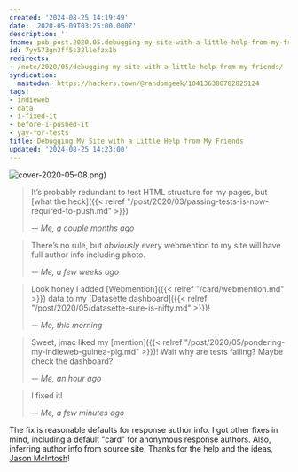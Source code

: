 ```yaml
---
created: '2024-08-25 14:19:49'
date: '2020-05-09T03:25:00.000Z'
description: ''
fname: pub.post.2020.05.debugging-my-site-with-a-little-help-from-my-friends
id: 7yy573gn3ff5s32llefzx1b
redirects:
- /note/2020/05/debugging-my-site-with-a-little-help-from-my-friends/
syndication:
  mastodon: https://hackers.town/@randomgeek/104136380782825124
tags:
- indieweb
- data
- i-fixed-it
- before-i-pushed-it
- yay-for-tests
title: Debugging My Site with a Little Help from My Friends
updated: '2024-08-25 14:23:00'
---
```


![cover-2020-05-08.png](assets/img/2020/cover-2020-05-08.png))

> It’s probably redundant to test HTML structure for my pages, but [what the heck]({{< relref "/post/2020/03/passing-tests-is-now-required-to-push.md" >}})
>
> -- <cite>Me, a couple months ago</cite>

> There’s no rule, but *obviously* every webmention to my site will have
> full author info including photo.
>
> -- <cite>Me, a few weeks ago</cite>

> Look honey I added [Webmention]({{< relref "/card/webmention.md" >}}) data to my [Datasette dashboard]({{< relref "/post/2020/05/datasette-sure-is-nifty.md" >}})!
>
> -- <cite>Me, this morning</cite>

> Sweet, jmac liked my [mention]({{< relref "/post/2020/05/pondering-my-indieweb-guinea-pig.md" >}})!  Wait why are tests failing? Maybe check
> the dashboard?
>
> -- <cite>Me, an hour ago</cite>

> I fixed it!
>
> -- <cite>Me, a few minutes ago</cite>

The fix is reasonable defaults for response author info. I got other fixes in mind, including a default "card" for anonymous response authors. Also, inferring author info from source site. Thanks for the help and the ideas, [Jason McIntosh](https://jmac.org)!